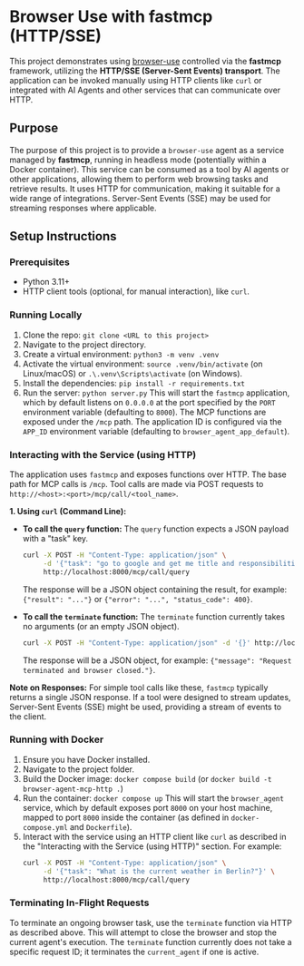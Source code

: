 # Browser Use with fastmcp (HTTP/SSE)

This project demonstrates using [browser-use](https://github.com/browser-use/browser-use) controlled via the **fastmcp** framework, utilizing the **HTTP/SSE (Server-Sent Events) transport**. The application can be invoked manually using HTTP clients like `curl` or integrated with AI Agents and other services that can communicate over HTTP.

## Purpose

The purpose of this project is to provide a `browser-use` agent as a service managed by **fastmcp**, running in headless mode (potentially within a Docker container). This service can be consumed as a tool by AI agents or other applications, allowing them to perform web browsing tasks and retrieve results. It uses HTTP for communication, making it suitable for a wide range of integrations. Server-Sent Events (SSE) may be used for streaming responses where applicable.

## Setup Instructions

### Prerequisites

*   Python 3.11+
*   HTTP client tools (optional, for manual interaction), like `curl`.

### Running Locally

1.  Clone the repo: `git clone <URL to this project>`
2.  Navigate to the project directory.
3.  Create a virtual environment: `python3 -m venv .venv`
4.  Activate the virtual environment: `source .venv/bin/activate` (on Linux/macOS) or `.\.venv\Scripts\activate` (on Windows).
5.  Install the dependencies: `pip install -r requirements.txt`
6.  Run the server: `python server.py`
    This will start the `fastmcp` application, which by default listens on `0.0.0.0` at the port specified by the `PORT` environment variable (defaulting to `8000`). The MCP functions are exposed under the `/mcp` path. The application ID is configured via the `APP_ID` environment variable (defaulting to `browser_agent_app_default`).

### Interacting with the Service (using HTTP)

The application uses `fastmcp` and exposes functions over HTTP. The base path for MCP calls is `/mcp`. Tool calls are made via POST requests to `http://<host>:<port>/mcp/call/<tool_name>`.

**1. Using `curl` (Command Line):**

*   **To call the `query` function:**
    The `query` function expects a JSON payload with a "task" key.
    ```bash
    curl -X POST -H "Content-Type: application/json" \
         -d '{"task": "go to google and get me title and responsibilities of two software engineering jobs in phoenix along with their links"}' \
         http://localhost:8000/mcp/call/query
    ```
    The response will be a JSON object containing the result, for example:
    `{"result": "..."}` or `{"error": "...", "status_code": 400}`.

*   **To call the `terminate` function:**
    The `terminate` function currently takes no arguments (or an empty JSON object).
    ```bash
    curl -X POST -H "Content-Type: application/json" -d '{}' http://localhost:8000/mcp/call/terminate
    ```
    The response will be a JSON object, for example:
    `{"message": "Request terminated and browser closed."}`.

**Note on Responses:** For simple tool calls like these, `fastmcp` typically returns a single JSON response. If a tool were designed to stream updates, Server-Sent Events (SSE) might be used, providing a stream of events to the client.

### Running with Docker

1.  Ensure you have Docker installed.
2.  Navigate to the project folder.
3.  Build the Docker image: `docker compose build` (or `docker build -t browser-agent-mcp-http .`)
4.  Run the container: `docker compose up`
    This will start the `browser_agent` service, which by default exposes port `8000` on your host machine, mapped to port `8000` inside the container (as defined in `docker-compose.yml` and `Dockerfile`).
5.  Interact with the service using an HTTP client like `curl` as described in the "Interacting with the Service (using HTTP)" section. For example:
    ```bash
    curl -X POST -H "Content-Type: application/json" \
         -d '{"task": "What is the current weather in Berlin?"}' \
         http://localhost:8000/mcp/call/query
    ```

### Terminating In-Flight Requests

To terminate an ongoing browser task, use the `terminate` function via HTTP as described above. This will attempt to close the browser and stop the current agent's execution.
The `terminate` function currently does not take a specific request ID; it terminates the `current_agent` if one is active.
